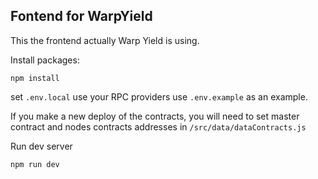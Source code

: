 ## Fontend for WarpYield

This the frontend actually Warp Yield is using.

Install packages:

```shell
npm install
```

set `.env.local` use your RPC providers use `.env.example` as an example.

If you make a new deploy of the contracts, you will need to set master contract and nodes contracts addresses in `/src/data/dataContracts.js`

Run dev server

```shell
npm run dev

```
